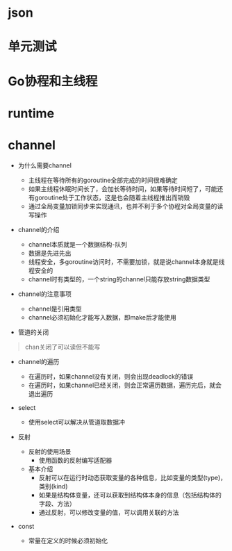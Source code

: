# json

# 单元测试

# Go协程和主线程

# runtime

# channel

- 为什么需要channel
    - 主线程在等待所有的goroutine全部完成的时间很难确定
    - 如果主线程休眠时间长了，会加长等待时间，如果等待时间短了，可能还有goroutine处于工作状态，这是也会随着主线程推出而销毁
    - 通过全局变量加锁同步来实现通讯，也并不利于多个协程对全局变量的读写操作

- channel的介绍
    - channel本质就是一个数据结构-队列
    - 数据是先进先出
    - 线程安全，多goroutine访问时，不需要加锁，就是说channel本身就是线程安全的
    - channel时有类型的，一个string的channel只能存放string数据类型

- channel的注意事项
    - channel是引用类型
    - channel必须初始化才能写入数据，即make后才能使用

- 管道的关闭
> chan关闭了可以读但不能写

- channel的遍历
    - 在遍历时，如果channel没有关闭，则会出现deadlock的错误
    - 在遍历时，如果channel已经关闭，则会正常遍历数据，遍历完后，就会退出遍历

- select
    - 使用select可以解决从管道取数据冲

- 反射
    - 反射的使用场景
        - 使用函数的反射编写适配器
    - 基本介绍
        - 反射可以在运行时动态获取变量的各种信息，比如变量的类型(type)，类别(kind)
        - 如果是结构体变量，还可以获取到结构体本身的信息（包括结构体的字段、方法）
        - 通过反射，可以修改变量的值，可以调用关联的方法

- const
    - 常量在定义的时候必须初始化